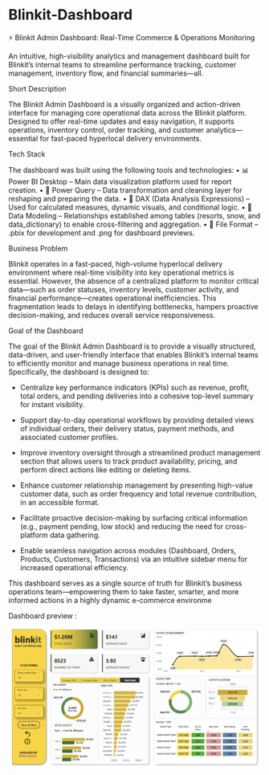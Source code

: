 # Blinkit-Dashboard
⚡ Blinkit Admin Dashboard: Real-Time Commerce & Operations Monitoring

An intuitive, high-visibility analytics and management dashboard built for Blinkit’s internal teams to streamline performance tracking, customer management, inventory flow, and financial summaries—all.

Short Description

The Blinkit Admin Dashboard is a visually organized and action-driven interface for managing core operational data across the Blinkit platform. Designed to offer real-time updates and easy navigation, it supports operations, inventory control, order tracking, and customer analytics—essential for fast-paced hyperlocal delivery environments.

Tech Stack

The dashboard was built using the following tools and technologies:
• 📊 Power BI Desktop – Main data visualization platform used for report creation.
• 📂 Power Query – Data transformation and cleaning layer for reshaping and preparing the data.
• 🧠 DAX (Data Analysis Expressions) – Used for calculated measures, dynamic visuals, and conditional logic.
• 📝 Data Modeling – Relationships established among tables (resorts, snow, and data_dictionary) to enable cross-filtering and aggregation.
• 📁 File Format – .pbix for development and .png for dashboard previews.

Business Problem

Blinkit operates in a fast-paced, high-volume hyperlocal delivery environment where real-time visibility into key operational metrics is essential. However, the absence of a centralized platform to monitor critical data—such as order statuses, inventory levels, customer activity, and financial performance—creates operational inefficiencies. This fragmentation leads to delays in identifying bottlenecks, hampers proactive decision-making, and reduces overall service responsiveness.

Goal of the Dashboard

The goal of the Blinkit Admin Dashboard is to provide a visually structured, data-driven, and user-friendly interface that enables Blinkit’s internal teams to efficiently monitor and manage business operations in real time. Specifically, the dashboard is designed to:

- Centralize key performance indicators (KPIs) such as revenue, profit, total orders, and pending deliveries into a cohesive top-level summary for instant visibility.

- Support day-to-day operational workflows by providing detailed views of individual orders, their delivery status, payment methods, and associated customer profiles.

- Improve inventory oversight through a streamlined product management section that allows users to track product availability, pricing, and perform direct actions like editing or deleting items.

- Enhance customer relationship management by presenting high-value customer data, such as order frequency and total revenue contribution, in an accessible format.

- Facilitate proactive decision-making by surfacing critical information (e.g., payment pending, low stock) and reducing the need for cross-platform data gathering.

- Enable seamless navigation across modules (Dashboard, Orders, Products, Customers, Transactions) via an intuitive sidebar menu for increased operational efficiency.

This dashboard serves as a single source of truth for Blinkit’s business operations team—empowering them to take faster, smarter, and more informed actions in a highly dynamic e-commerce environme

Dashboard preview : 

![Dashboard Preview](https://github.com/keshav301104/Blinkit-Dashboard/blob/main/Blinkit%20Dasboard.png?raw=true)

